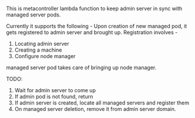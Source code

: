 This is metacontroller lambda function to keep admin server in sync with managed server pods.

Currently it supports the following -
Upon creation of new managed pod, it gets registered to admin server and brought up.
Registration involves -
1. Locating admin server
2. Creating a machine
3. Configure node manager

managed server pod takes care of bringing up node manager.

TODO:
1. Wait for admin server to come up
2. If admin pod is not found, return
3. If admin server is created, locate all managed servers and register them
4. On managed server deletion, remove it from admin server domain.
